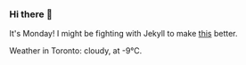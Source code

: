 ### Hi there :wave:

It's Monday! I might be fighting with Jekyll to make [this](https://swissclubtoronto.ca) better.

Weather in Toronto: cloudy, at -9°C.
